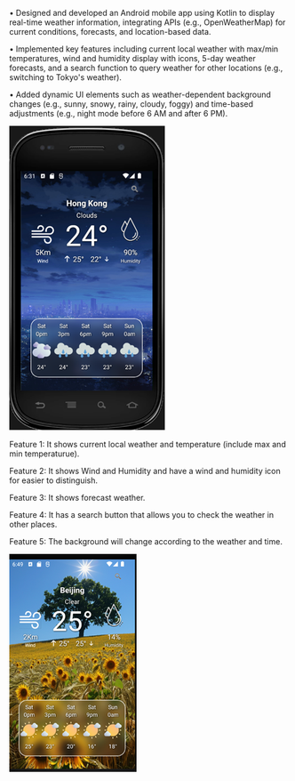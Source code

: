 • Designed and developed an Android mobile app using Kotlin to display real-time weather information, integrating APIs (e.g., OpenWeatherMap) for current conditions, forecasts, and location-based data.

• Implemented key features including current local weather with max/min temperatures, wind and humidity display with icons, 5-day weather forecasts, and a search function to query weather for other locations (e.g., switching to Tokyo's weather).

• Added dynamic UI elements such as weather-dependent background changes (e.g., sunny, snowy, rainy, cloudy, foggy) and time-based adjustments (e.g., night mode before 6 AM and after 6 PM).

![image alt](https://github.com/RogerChanRC/Mobile-Application-Programming-Project-Weather-Application/blob/8b8386c95757ed973ec865bb3a47bf16704532a7/Picture1.png)


Feature 1: It shows current local weather and temperature (include max and min temperaturue).

Feature 2: It shows Wind and Humidity and have a wind and humidity icon for easier to distinguish.

Feature 3: It shows forecast weather.

Feature 4: It has a search button that allows you to check the weather in other places.

Feature 5: The background will change according to the weather and time.

![image alt](https://github.com/RogerChanRC/Mobile-Application-Programming-Project-Weather-Application/blob/83f3f58becebc8c2f7872ce07c8fc765dbf6b7ef/Picture2.png)
